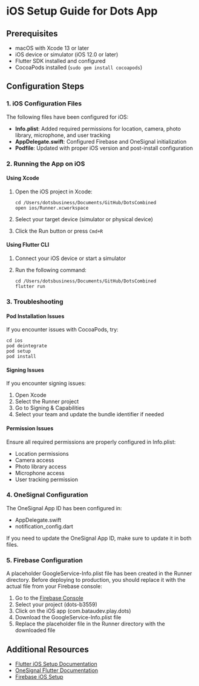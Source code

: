 # iOS Setup Guide for Dots App

## Prerequisites

- macOS with Xcode 13 or later
- iOS device or simulator (iOS 12.0 or later)
- Flutter SDK installed and configured
- CocoaPods installed (`sudo gem install cocoapods`)

## Configuration Steps

### 1. iOS Configuration Files

The following files have been configured for iOS:

- **Info.plist**: Added required permissions for location, camera, photo library, microphone, and user tracking
- **AppDelegate.swift**: Configured Firebase and OneSignal initialization
- **Podfile**: Updated with proper iOS version and post-install configuration

### 2. Running the App on iOS

#### Using Xcode

1. Open the iOS project in Xcode:
   ```
   cd /Users/dotsbusiness/Documents/GitHub/DotsCombined
   open ios/Runner.xcworkspace
   ```

2. Select your target device (simulator or physical device)

3. Click the Run button or press `Cmd+R`

#### Using Flutter CLI

1. Connect your iOS device or start a simulator

2. Run the following command:
   ```
   cd /Users/dotsbusiness/Documents/GitHub/DotsCombined
   flutter run
   ```

### 3. Troubleshooting

#### Pod Installation Issues

If you encounter issues with CocoaPods, try:

```
cd ios
pod deintegrate
pod setup
pod install
```

#### Signing Issues

If you encounter signing issues:

1. Open Xcode
2. Select the Runner project
3. Go to Signing & Capabilities
4. Select your team and update the bundle identifier if needed

#### Permission Issues

Ensure all required permissions are properly configured in Info.plist:

- Location permissions
- Camera access
- Photo library access
- Microphone access
- User tracking permission

### 4. OneSignal Configuration

The OneSignal App ID has been configured in:

- AppDelegate.swift
- notification_config.dart

If you need to update the OneSignal App ID, make sure to update it in both files.

### 5. Firebase Configuration

A placeholder GoogleService-Info.plist file has been created in the Runner directory. Before deploying to production, you should replace it with the actual file from your Firebase console:

1. Go to the [Firebase Console](https://console.firebase.google.com/)
2. Select your project (dots-b3559)
3. Click on the iOS app (com.bataudev.play.dots)
4. Download the GoogleService-Info.plist file
5. Replace the placeholder file in the Runner directory with the downloaded file

## Additional Resources

- [Flutter iOS Setup Documentation](https://docs.flutter.dev/get-started/install/macos#ios-setup)
- [OneSignal Flutter Documentation](https://documentation.onesignal.com/docs/flutter-sdk-setup)
- [Firebase iOS Setup](https://firebase.google.com/docs/ios/setup)